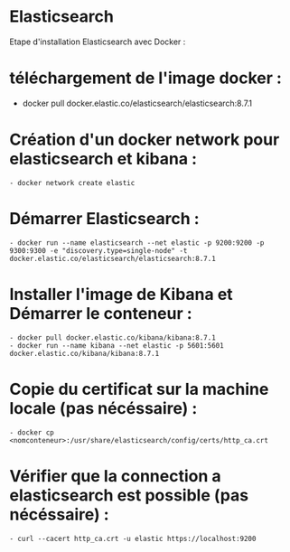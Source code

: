 # Elasticsearch

Etape d'installation Elasticsearch avec Docker : 
# téléchargement de l'image docker :

 - docker pull docker.elastic.co/elasticsearch/elasticsearch:8.7.1

# Création d'un docker network pour elasticsearch et kibana :

    - docker network create elastic 

# Démarrer Elasticsearch : 

    - docker run --name elasticsearch --net elastic -p 9200:9200 -p 9300:9300 -e "discovery.type=single-node" -t docker.elastic.co/elasticsearch/elasticsearch:8.7.1
  
# Installer l'image de Kibana et Démarrer le conteneur : 

    - docker pull docker.elastic.co/kibana/kibana:8.7.1
    - docker run --name kibana --net elastic -p 5601:5601 docker.elastic.co/kibana/kibana:8.7.1

# Copie du certificat sur la machine locale (pas nécéssaire) : 

    - docker cp <nomconteneur>:/usr/share/elasticsearch/config/certs/http_ca.crt

# Vérifier que la connection a elasticsearch est possible (pas nécéssaire) :

    - curl --cacert http_ca.crt -u elastic https://localhost:9200


